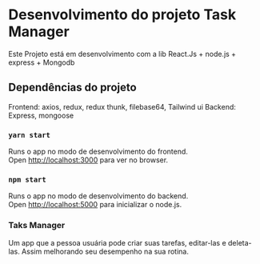 # Desenvolvimento do projeto Task Manager

Este Projeto está em desenvolvimento com a lib React.Js + node.js + express + Mongodb

## Dependências do projeto

Frontend: axios, redux, redux thunk, filebase64, Tailwind ui
Backend: Express, mongoose

### `yarn start`

Runs o app no modo de desenvolvimento do frontend.\
Open [http://localhost:3000](http://localhost:3000) para ver no browser.

### `npm start`

Runs o app no modo de desenvolvimento do backend.\
Open [http://localhost:5000](http://localhost:5000) para inicializar o node.js.

### Taks Manager

Um app que a pessoa usuária pode criar suas tarefas, editar-las e deleta-las. Assim melhorando seu desempenho na sua rotina.
